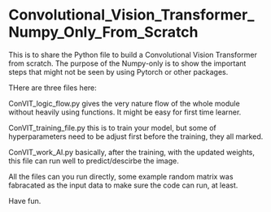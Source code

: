 # Convolutional_Vision_Transformer_Numpy_Only_From_Scratch

This is to share the Python file to build a Convolutional Vision Transformer from scratch. The purpose of the Numpy-only is to show the important steps that might not be seen by using Pytorch or other packages.

THere are three files here:

ConVIT_logic_flow.py gives the very nature flow of the whole module without heavily using functions. It might be easy for first time learner.

ConVIT_training_file.py this is to train your model, but some of hyperparameters need to be adjust first before the training, they all marked.

ConVIT_work_AI.py basically, after the training, with the updated weights, this file can run well to predict/descirbe the image.

All the files can you run directly, some example random matrix was fabracated as the input data to make sure the code can run, at least.

Have fun.
